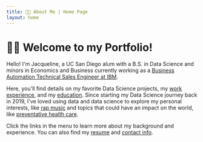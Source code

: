 ```yaml
---
title: 👋🏻 About Me | Home Page
layout: home
---
```


# 👋🏻 Welcome to my Portfolio!

Hello! I'm Jacqueline, a UC San Diego alum with a B.S. in Data Science and minors in Economics and Business currently working as a [Business Automation Technical Sales Engineer at IBM](experience.md).

Here, you'll find details on my favorite Data Science projects, my [work experience](experience.md), and my [education](education.md). Since starting my Data Science journey back in 2019, I've loved using data and data science to explore my personal interests, like [rap music](hiphop-nlp.md) and topics that could have an impact on the world, like [preventative health care](capstone-genetics.md). 

Click the links in the menu to learn more about my background and experience. You can also find my [resume](https://jacquelinekclee.github.io/new-portfolio/jacqueline_lee_resume_122023.pdf) and [contact info](https://www.linkedin.com/in/jacqueline-kc-lee/).